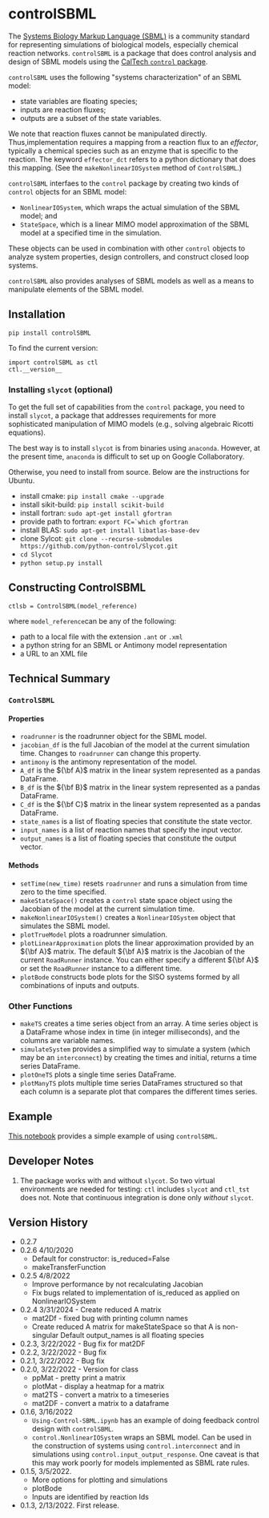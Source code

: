 # controlSBML
 The [Systems Biology Markup Language (SBML)](https://co.mbine.org/standards/sbml) is a community standard for representing
simulations of biological models, especially chemical reaction networks.
``controlSBML`` is a package that does control analysis and design of SBML models using
the [CalTech ``control`` package](http://python-control.sourceforge.net/manual/).

``controlSBML`` uses the following "systems characterization" of an SBML model:

* state variables are floating species;
* inputs are reaction fluxes;
* outputs are a subset of the state variables.

We note that reaction fluxes cannot be manipulated directly. Thus,implementation requires a mapping from a reaction flux to an *effector*, typically a chemical
species such as an enzyme that is specific to the reaction.
The keyword ``effector_dct`` refers to a python dictionary that does this mapping.
(See the ``makeNonlinearIOSystem`` method of ``ControlSBML``.)

``controlSBML`` interfaes to the ``control`` package by creating two kinds of ``control`` objects for an SBML model:

* ``NonlinearIOSystem``, which wraps the actual simulation of the SBML model; and
* ``StateSpace``, which is a linear MIMO model approximation of the SBML model at a specified time in the simulation.

These objects can be used in combination with other ``control`` objects to analyze system properties,
design controllers, and construct closed loop systems.

``controlSBML`` also provides analyses of SBML models as well as a means to manipulate
elements of the SBML model.

## Installation
``pip install controlSBML``

To find the current version:
```
import controlSBML as ctl
ctl.__version__
```

### Installing ``slycot`` (optional)
To get the full set of capabilities from the ``control`` package,
you need to install ``slycot``, a package that addresses requirements
for more sophisticated manipulation of MIMO models (e.g.,
solving algebraic Ricotti equations).

The best way is to install ``slycot`` is from binaries using ``anaconda``.
However,
at the present time, ``anaconda`` is difficult to set up on
Google Collaboratory.

Otherwise, you need to install from source. Below are the instructions
for Ubuntu.

* install cmake: ``pip install cmake --upgrade``
* install sikit-build: ``pip install scikit-build``
* install fortran: ``sudo apt-get install gfortran``
* provide path to fortran: ``export FC=`which gfortran``
* install BLAS: ``sudo apt-get install libatlas-base-dev``
* clone Sylcot: ``git clone --recurse-submodules https://github.com/python-control/Slycot.git``
* ``cd Slycot``
* ``python setup.py install`` 

## Constructing ControlSBML
```
ctlsb = ControlSBML(model_reference)
```
 where
``model_reference``can be any of the following:
* path to a local file with the extension ``.ant`` or ``.xml``
* a python string for an SBML or Antimony model representation
* a URL to an XML file

## Technical Summary

### ``ControlSBML``
#### Properties
* ``roadrunner`` is the roadrunner object for the SBML model.
* ``jacobian_df`` is the full Jacobian of the model at the current simulation time. Changes to ``roadrunner`` can change this property.
* ``antimony`` is the antimony representation of the model.
* ``A_df`` is the ${\bf A}$ matrix in the linear system represented as a pandas DataFrame.
* ``B_df`` is the ${\bf B}$ matrix in the linear system represented as a pandas DataFrame.
* ``C_df`` is the ${\bf C}$ matrix in the linear system represented as a pandas DataFrame.
* ``state_names`` is a list of floating species that constitute the state vector.
* ``input_names`` is a list of reaction names that specify the input vector.
* ``output_names`` is a list of floating species that constitute the output vector.

#### Methods
* ``setTime(new_time)`` resets ``roadrunner`` and runs a simulation from time zero to the time specified.
* ``makeStateSpace()`` creates a ``control`` state space object using the Jacobian of the model at the current simulation time.
* ``makeNonlinearIOSystem()`` creates a ``NonlinearIOSystem`` object that simulates the SBML model.
* ``plotTrueModel`` plots a roadrunner simulation.
* ``plotLinearApproximation`` plots the linear approximation provided by an ${\bf A}$ matrix. The default ${\bf A}$ matrix
is the Jacobian of the current ``RoadRunner`` instance. You can either specify a different ${\bf A}$ or set the ``RoadRunner`` instance to a different time.
* ``plotBode`` constructs bode plots for the SISO systems formed by all combinations of inputs and outputs.

### Other Functions
* ``makeTS`` creates a time series object from an array. A time series object is a DataFrame whose index in time (in integer milliseconds),
and the columns are variable names.
* ``simulateSystem`` provides a simplified way to simulate a system (which may be an ``interconnect``) by creating the times and initial,
returns a time series DataFrame.
* ``plotOneTS`` plots a single time series DataFrame.
* ``plotManyTS`` plots multiple time series DataFrames structured so that each column is a separate plot that compares the different times series.

## Example

[This notebook](https://github.com/ModelEngineering/controlSBML/blob/main/notebooks/Using-Control-SBML.ipynb) provides a simple example of using ``controlSBML``.

## Developer Notes
1. The package works with and without ``slycot``. So two virtual environments are needed for testing: ``ctl`` includes ``slycot`` and ``ctl_tst`` does not. Note
that continuous integration is done only *without* ``slycot``.

## Version History
* 0.2.7
* 0.2.6 4/10/2020
  * Default for constructor: is_reduced=False
  * makeTransferFunction
* 0.2.5 4/8/2022
  * Improve performance by not recalculating Jacobian
  * Fix bugs related to implementation of is_reduced as applied on NonlinearIOSystem
* 0.2.4 3/31/2024 - Create reduced A matrix
  * mat2Df - fixed bug with printing column names
  * Create reduced A matrix for makeStateSpace so that A is non-singular
    Default output_names is all floating species
* 0.2.3, 3/22/2022 - Bug fix for mat2DF
* 0.2.2, 3/22/2022 - Bug fix
* 0.2.1, 3/22/2022 - Bug fix
* 0.2.0, 3/22/2022 - Version for class
  * ppMat - pretty print a matrix
  * plotMat - display a heatmap for a matrix
  * mat2TS - convert a matrix to a timeseries
  * mat2DF - convert a matrix to a dataframe
* 0.1.6, 3/16/2022
  * ``Using-Control-SBML.ipynb`` has an example of doing feedback control design
with ``controlSBML``.
  * ``control.NonlinearIOSystem`` wraps an SBML model. Can be used
    in the construction of systems using ``control.interconnect`` and in simulations using ``control.input_output_response``. One caveat is that this may work poorly for models implemented as SBML rate rules.
* 0.1.5, 3/5/2022.
  * More options for plotting and simulations
  * plotBode
  * Inputs are identified by reaction Ids
* 0.1.3, 2/13/2022. First release.
